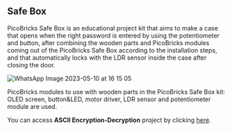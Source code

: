 ## Safe Box  
PicoBricks Safe Box is an educational project kit that aims to make a case that opens when the right password is entered by using the potentiometer and button, after combining the wooden parts and PicoBricks modules coming out of the PicoBricks Safe Box according to the installation steps, and that automatically locks with the LDR sensor inside the case after closing the door.

![WhatsApp Image 2023-05-10 at 16 15 05](https://github.com/Robotistan/PicoBricks/assets/112697142/c296e6c2-2f7b-4d17-894d-6600b18939fe)

PicoBricks modules to use with wooden parts in the PicoBricks Safe Box kit: OLED screen, button&LED, motor driver, LDR sensor and potentiometer module are used.


You can access **ASCII Encryption-Decryption** project by clicking [here](https://github.com/Robotistan/PicoBricks/tree/main/Software/Examples%20from%20Community/ASCII%20Encryption-Decryption "here").
